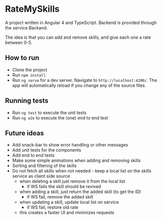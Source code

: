 # RateMySkills

A project written in Angular 4 and TypeScript. Backend is provided through the service Backand.

The idea is that you can add and remove skills, and give each one a rate between 0-5.

## How to run

* Clone the project
* Run `npm install`
* Run `ng serve` for a dev server. Navigate to `http://localhost:4200/`. The app will automatically reload if you change any of the source files.

## Running tests

* Run `ng test` to execute the unit tests
* Run `ng e2e` to execute the (one) end to end test

## Future ideas

* Add snack-bar to show error handling or other messages
* Add unit tests for the components
* Add end to end tests
* Make some simple animations when adding and removing skills
* Sorting and filtering of the skills
* Do not fetch all skills when not needed - keep a local list on the skills service as client side source
  * when deleting a skill just remove it from the local list
    *  if WS fails the skill should be revived
  * when adding a skill, just return the added skill (to get the ID)
    * if WS fail, remove the added skill
  * when updating a skill, update local list on service
    * if WS fail, restore old rate
  * this creates a faster UI and minimizes requests
